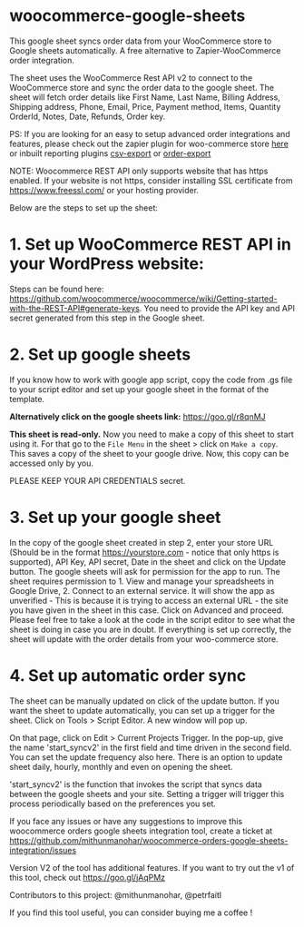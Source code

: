 # woocommerce-google-sheets

This google sheet syncs order data from your WooCommerce store to Google sheets automatically. A free alternative to Zapier-WooCommerce order integration.

The sheet uses the WooCommerce Rest API v2 to connect to the WooCommerce store and sync the order data to the google sheet. The sheet will fetch order details like First Name, Last Name, Billing Address, Shipping address, Phone, Email, Price, Payment method, Items, Quantity  OrderId, Notes, Date, Refunds, Order key.

PS: If you are looking for an easy to setup advanced order integrations and features, please check out the zapier plugin for woo-commerce store <a href="https://goo.gl/8KepXA">here</a> or inbuilt reporting plugins <a href="https://goo.gl/spCPes">csv-export</a> or <a href="https://goo.gl/F8adgV">order-export</a>

NOTE: Woocommerce REST API only supports website that has https enabled. If your website is not https, consider installing SSL certificate from https://www.freessl.com/ or your hosting provider.

Below are the steps to set up the sheet:

# 1. Set up WooCommerce REST API in your WordPress website:

Steps can be found here: https://github.com/woocommerce/woocommerce/wiki/Getting-started-with-the-REST-API#generate-keys. You need to provide the API key and API secret generated from this step in the Google sheet.

# 2. Set up google sheets

If you know how to work with google app script, copy the code from .gs file to your script editor and set up your google sheet in the format of the template.

**Alternatively click on the google sheets link:** https://goo.gl/r8qnMJ

**This sheet is read-only.** Now you need to make a copy of this sheet to start using it. For that go to the `File Menu` in the sheet > click on `Make a copy`. This saves a copy of the sheet to your google drive. Now, this copy can be accessed only by you.

PLEASE KEEP YOUR API CREDENTIALS secret.

# 3. Set up your google sheet

In the copy of the google sheet created in step 2, enter your store URL (Should be in the format https://yourstore.com - notice that only https is supported), API Key, API secret, Date in the sheet and click on the Update button. The google sheets will ask for permission for the app to run. The sheet requires permission to 1. View and manage your spreadsheets in Google Drive, 2. Connect to an external service. It will show the app as unverified - This is because it is trying to access an external URL - the site you have given in the sheet in this case. Click on Advanced and proceed. Please feel free to take a look at the code in the script editor to see what the sheet is doing in case you are in doubt.
If everything is set up correctly, the sheet will update with the order details from your woo-commerce store.

# 4. Set up automatic order sync

The sheet can be manually updated on click of the update button. If you want the sheet to update automatically, you can set up a trigger for the sheet.
Click on Tools > Script Editor. A new window will pop up.

On that page, click on Edit > Current Projects Trigger. In the pop-up, give the name 'start_syncv2' in the first field and time driven in the second field. You can set the update frequency also here. There is an option to update sheet daily, hourly, monthly and even on opening the sheet.

'start_syncv2' is the function that invokes the script that syncs data between the google sheets and your site. Setting a trigger will trigger this process periodically based on the preferences you set.

If you face any issues or have any suggestions to improve this woocommerce orders google sheets integration tool, create a ticket at https://github.com/mithunmanohar/woocommerce-orders-google-sheets-integration/issues

Version V2 of the tool has additional features. If  you want to try out the v1 of this tool, check out https://goo.gl/jAqPMz

Contributors to this project: @mithunmanohar, @petrfaitl

If you find this tool useful, you can consider buying me a coffee !


